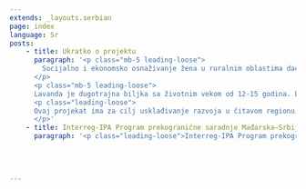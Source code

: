 ```yaml
---
extends: _layouts.serbian
page: index
language: Sr
posts: 
    - title: Ukratko o projektu
      paragraph: '<p class="mb-5 leading-loose">
        Socijalno i ekonomsko osnaživanje žena u ruralnim oblastima daće im veliku snagu da promene svoju zajednicu. Ovaj projekat će stvoriti nove mogućnosti i povećaće kapacitet za razvoj socijalnog preduzetništva putem inovativnih modela za prenos znanja i veština ženama iz ruralnih oblasti u pograničnom području, podstičući na taj način društvene, a potom i poslovne mogućnosti nezaposlenih žena u tim oblastima. 
      </p>
      <p class="mb-5 leading-loose">
      Lavanda je dugotrajna biljka sa životnim vekom od 12-15 godina. Lavanda se može uzgajati čak i na malom komadu zemlje u dvorištu, pa tako ne postoji ni potreba za ulaganjem u velike plantaže. Ovakvi mali uzgajivači, udruženi u Srpski klaster proizvođača lavande (SKPL) koji je osnovan kao socijalno preduzeće, bi mogli biti produktivniji ako bi udružili svoje snage pri promociji novih proizvoda na standardnom i onlajn tržištu. Prema podacima Poljoprivredne stručne službe Sombor (PSSS) 96% teritorije zapadne Bačke je pogodno za uzgajanje lavande. </p>
      <p class="leading-loose">
      Ovaj projekat ima za cilj usklađivanje razvoja u čitavom regionu, budući da će intenzivirati ekonomsku saradnju i prenos znanja putem održivog korišćenja prirodnih resursa (plodna zemlja, povoljni klimatski uslovi). Primena projektnih aktivnosti će povećati društvene mogućnosti žena iz ruralnih područja, a posebna pažnja biće posvećena uključivanju u projektne aktivnosti onih žena koje koriste socijalnu pomoć. Uzgajanje lavande će predstaviti čitavu novu liniju proizvoda i usluga u ovoj regiji i osnažiće primenu novih, ekološki prihvatljivih tehnologija pri obradi lavande. Na ovaj način će se poboljšati socijalni položaj žena u ruralnim područjima budući da će socijalno osnaživanje umanjiti stereotipe i diskriminaciju, a istovremeno poboljšati njihovu ekonomsku poziciju jer će smanjiti stopu nezaposlenosti. Sve ove radnje će dovesti do izbalansiranog socijalnog i ekonomskog razvoja regiona, i do promocije prekogranične saradnje među ženama koje žive s obe strane granice.  
      </p>'
    - title: Interreg-IPA Program prekogranične saradnje Mađarska–Srbija
      paragraph: '<p class="leading-loose">Interreg-IPA Program prekogranične saradnje Mađarska – Srbija se primenjuje unutar finansijskog okvira Evropske unije 2014-2020, kao instrument za pretpristupnu pomoć (IPA). Na osnovu „zajedničkog sistema upravljanja“ zemalja učesnica – Mađarske i Srbije, ovaj Program finansira i podržava projekte saradnje između organizacija koje se nalaze u oblastima kvalifikovanim ovim Programom – u mađarskim okruzima Csongrád i Bács-Kiskun, i na sledećim srpskim teritorijama: Zapadnobačkom, Severnobačkom, Južnobačkom, Severnobanatskom, Srednjebanatskom, Južnobanatskom i Sremskom okrugu. Program pomaže razvoju stabilnog i kooperativnog regiona i ukupnom kvalitetu života u pograničnom području. Program omogućuje ekonomsku saradnju organizacija iz ove dve zemlje, neguje zajednički identitet, kao i kulturno i istorijsko nasleđe prograničnog područja, a doprinosi i održivosti životne sredine i bezbednosti. Za više informacija, molimo vas posetite <span class="ml-1" style="border-bottom: 1px dashed black;"><a href="http://www.interreg-ipa-husrb.com/" target="_blank">www.interreg-ipa-husrb.com</a> <i class="fas fa-external-link-alt fa-sm"></i></span></p>'
    
    
  
            
---
```


